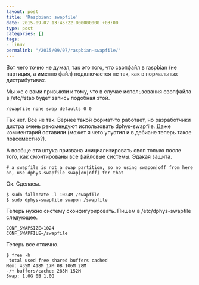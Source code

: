 ```yaml
---
layout: post
title: 'Raspbian: swapfile'
date: 2015-09-07 13:45:22.000000000 +03:00
type: post
categories: []
tags:
- linux
permalink: "/2015/09/07/raspbian-swapfile/"
---
```

Вот чего точно не думал, так это того, что свопфайл в raspbian (не партиция, а именно файл) подключается не так, как в нормальных дистрибутивах.

Мы же с вами привыкли к тому, что в случае использования свопфайла в /etc/fstab будет запись подобная этой.

```shell
/swapfile none swap defaults 0 0
```

Так нет. Все не так. Вернее такой формат-то работает, но разработчики дистра очень рекомендуют использовать dphys-swapfile. Даже комментарий оставили (может я чего упустил и в дебиане теперь такое повсеместно?).

А вообще эта штука призвана инициализировать своп только после того, как смонтированы все файловые системы. Эдакая защита.

```shell
# a swapfile is not a swap partition, so no using swapon|off from here on, use dphys-swapfile swap[on|off] for that  

```

Ок. Сделаем.

```shell
$ sudo fallocate -l 1024M /swapfile  
$ sudo dphys-swapfile swapon /swapfile
```

Теперь нужно систему сконфигурировать. Пишем в /etc/dphys-swapfile следующее.

```text
CONF_SWAPSIZE=1024  
CONF_SWAPFILE=/swapfile
```

Теперь все отлично.

```shell
$ free -h  
 total used free shared buffers cached  
Mem: 435M 418M 17M 0B 106M 28M  
-/+ buffers/cache: 283M 152M  
Swap: 1,0G 0B 1,0G
```


